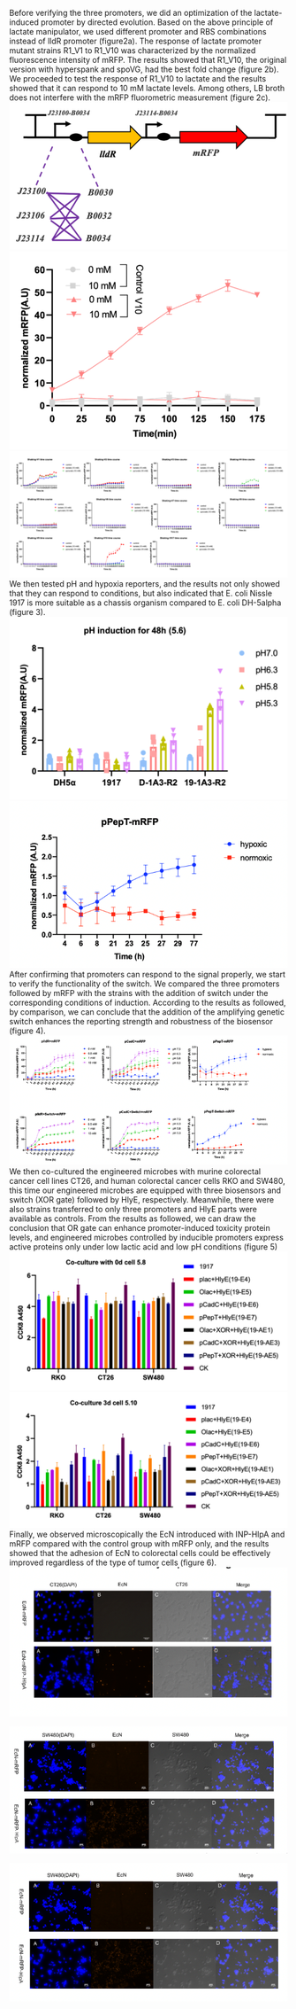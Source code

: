 Before verifying the three promoters, we did an optimization of the lactate-induced promoter by directed evolution. Based on the above principle of lactate manipulator, we used different promoter and RBS combinations instead of lldR promoter (figure2a). The response of lactate promoter mutant strains R1_V1 to R1_V10 was characterized by the normalized fluorescence intensity of mRFP. The results showed that R1_V10, the original version with hyperspank and spoVG, had the best fold change (figure 2b). We proceeded to test the response of R1_V10 to lactate and the results showed that it can respond to 10 mM lactate levels. Among others, LB broth does not interfere with the mRFP fluorometric measurement (figure 2c).
![fig1](img/result/fig1.png)
![fig2](img/result/fig2.png)
![fig3](img/result/fig3.png)
We then tested pH and hypoxia reporters, and the results not only showed that they can respond to conditions, but also indicated that E. coli Nissle 1917 is more suitable as a chassis organism compared to E. coli DH-5alpha (figure 3).
![fig4](img/result/fig4.png)
![fig5](img/result/fig5.png)
After confirming that promoters can respond to the signal properly, we start to verify the functionality of the switch. We compared the three promoters followed by mRFP with the strains with the addition of switch under the corresponding conditions of induction. According to the results as followed, by comparison, we can conclude that the addition of the amplifying genetic switch enhances the reporting strength and robustness of the biosensor (figure 4).
![fig6](img/result/fig6.png)
We then co-cultured the engineered microbes with murine colorectal cancer cell lines CT26, and human colorectal cancer cells RKO and SW480, this time our engineered microbes are equipped with three biosensors and switch (XOR gate) followed by HlyE, respectively. Meanwhile, there were also strains transferred to only three promoters and HlyE parts were available as controls. From the results as followed, we can draw the conclusion that OR gate can enhance promoter-induced toxicity protein levels, and engineered microbes controlled by inducible promoters express active proteins only under low lactic acid and low pH conditions (figure 5)
![fig7](img/result/fig7.png)
![fig8](img/result/fig8.png)
Finally, we observed microscopically the EcN introduced with INP-HlpA and mRFP compared with the control group with mRFP only, and the results showed that the adhesion of EcN to colorectal cells could be effectively improved regardless of the type of tumor cells (figure 6).
![fig9](img/result/fig9.png)

![fig10](img/result/fig10.png)

![fig11](img/result/fig11.png)
